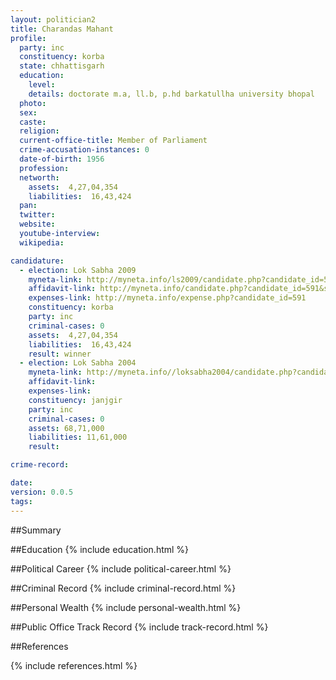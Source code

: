 ```yaml
---
layout: politician2
title: Charandas Mahant
profile: 
  party: inc
  constituency: korba
  state: chhattisgarh
  education: 
    level: 
    details: doctorate m.a, ll.b, p.hd barkatullha university bhopal
  photo: 
  sex: 
  caste: 
  religion: 
  current-office-title: Member of Parliament
  crime-accusation-instances: 0
  date-of-birth: 1956
  profession: 
  networth: 
    assets:  4,27,04,354
    liabilities:  16,43,424
  pan: 
  twitter: 
  website: 
  youtube-interview: 
  wikipedia: 

candidature: 
  - election: Lok Sabha 2009
    myneta-link: http://myneta.info/ls2009/candidate.php?candidate_id=591
    affidavit-link: http://myneta.info/candidate.php?candidate_id=591&scan=original
    expenses-link: http://myneta.info/expense.php?candidate_id=591
    constituency: korba 
    party: inc
    criminal-cases: 0
    assets:  4,27,04,354
    liabilities:  16,43,424
    result: winner 
  - election: Lok Sabha 2004
    myneta-link: http://myneta.info//loksabha2004/candidate.php?candidate_id=927
    affidavit-link: 
    expenses-link: 
    constituency: janjgir 
    party: inc
    criminal-cases: 0
    assets: 68,71,000
    liabilities: 11,61,000
    result:  

crime-record: 

date: 
version: 0.0.5
tags: 
---
```

##Summary


##Education
{% include education.html %}


##Political Career
{% include political-career.html %}


##Criminal Record
{% include criminal-record.html %}


##Personal Wealth
{% include personal-wealth.html %}


##Public Office Track Record
{% include track-record.html %}


##References


{% include references.html %}
